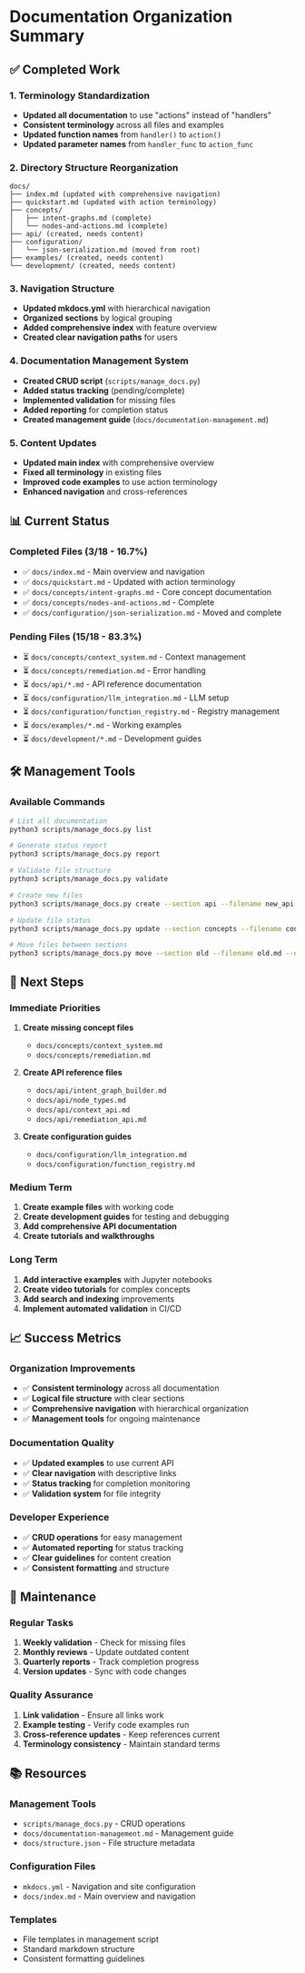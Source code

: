 # Documentation Organization Summary

## ✅ Completed Work

### 1. Terminology Standardization
- **Updated all documentation** to use "actions" instead of "handlers"
- **Consistent terminology** across all files and examples
- **Updated function names** from `handler()` to `action()`
- **Updated parameter names** from `handler_func` to `action_func`

### 2. Directory Structure Reorganization
```
docs/
├── index.md (updated with comprehensive navigation)
├── quickstart.md (updated with action terminology)
├── concepts/
│   ├── intent-graphs.md (complete)
│   └── nodes-and-actions.md (complete)
├── api/ (created, needs content)
├── configuration/
│   └── json-serialization.md (moved from root)
├── examples/ (created, needs content)
└── development/ (created, needs content)
```

### 3. Navigation Structure
- **Updated mkdocs.yml** with hierarchical navigation
- **Organized sections** by logical grouping
- **Added comprehensive index** with feature overview
- **Created clear navigation paths** for users

### 4. Documentation Management System
- **Created CRUD script** (`scripts/manage_docs.py`)
- **Added status tracking** (pending/complete)
- **Implemented validation** for missing files
- **Added reporting** for completion status
- **Created management guide** (`docs/documentation-management.md`)

### 5. Content Updates
- **Updated main index** with comprehensive overview
- **Fixed all terminology** in existing files
- **Improved code examples** to use action terminology
- **Enhanced navigation** and cross-references

## 📊 Current Status

### Completed Files (3/18 - 16.7%)
- ✅ `docs/index.md` - Main overview and navigation
- ✅ `docs/quickstart.md` - Updated with action terminology
- ✅ `docs/concepts/intent-graphs.md` - Core concept documentation
- ✅ `docs/concepts/nodes-and-actions.md` - Complete
- ✅ `docs/configuration/json-serialization.md` - Moved and complete

### Pending Files (15/18 - 83.3%)
- ⏳ `docs/concepts/context_system.md` - Context management
- ⏳ `docs/concepts/remediation.md` - Error handling
- ⏳ `docs/api/*.md` - API reference documentation
- ⏳ `docs/configuration/llm_integration.md` - LLM setup
- ⏳ `docs/configuration/function_registry.md` - Registry management
- ⏳ `docs/examples/*.md` - Working examples
- ⏳ `docs/development/*.md` - Development guides

## 🛠️ Management Tools

### Available Commands
```bash
# List all documentation
python3 scripts/manage_docs.py list

# Generate status report
python3 scripts/manage_docs.py report

# Validate file structure
python3 scripts/manage_docs.py validate

# Create new files
python3 scripts/manage_docs.py create --section api --filename new_api.md --title "New API" --description "Description"

# Update file status
python3 scripts/manage_docs.py update --section concepts --filename context_system.md --status complete

# Move files between sections
python3 scripts/manage_docs.py move --section old --filename old.md --new-section new --new-filename new.md
```

## 🎯 Next Steps

### Immediate Priorities
1. **Create missing concept files**
   - `docs/concepts/context_system.md`
   - `docs/concepts/remediation.md`

2. **Create API reference files**
   - `docs/api/intent_graph_builder.md`
   - `docs/api/node_types.md`
   - `docs/api/context_api.md`
   - `docs/api/remediation_api.md`

3. **Create configuration guides**
   - `docs/configuration/llm_integration.md`
   - `docs/configuration/function_registry.md`

### Medium Term
1. **Create example files** with working code
2. **Create development guides** for testing and debugging
3. **Add comprehensive API documentation**
4. **Create tutorials and walkthroughs**

### Long Term
1. **Add interactive examples** with Jupyter notebooks
2. **Create video tutorials** for complex concepts
3. **Add search and indexing** improvements
4. **Implement automated validation** in CI/CD

## 📈 Success Metrics

### Organization Improvements
- ✅ **Consistent terminology** across all documentation
- ✅ **Logical file structure** with clear sections
- ✅ **Comprehensive navigation** with hierarchical organization
- ✅ **Management tools** for ongoing maintenance

### Documentation Quality
- ✅ **Updated examples** to use current API
- ✅ **Clear navigation** with descriptive links
- ✅ **Status tracking** for completion monitoring
- ✅ **Validation system** for file integrity

### Developer Experience
- ✅ **CRUD operations** for easy management
- ✅ **Automated reporting** for status tracking
- ✅ **Clear guidelines** for content creation
- ✅ **Consistent formatting** and structure

## 🔧 Maintenance

### Regular Tasks
1. **Weekly validation** - Check for missing files
2. **Monthly reviews** - Update outdated content
3. **Quarterly reports** - Track completion progress
4. **Version updates** - Sync with code changes

### Quality Assurance
1. **Link validation** - Ensure all links work
2. **Example testing** - Verify code examples run
3. **Cross-reference updates** - Keep references current
4. **Terminology consistency** - Maintain standard terms

## 📚 Resources

### Management Tools
- `scripts/manage_docs.py` - CRUD operations
- `docs/documentation-management.md` - Management guide
- `docs/structure.json` - File structure metadata

### Configuration Files
- `mkdocs.yml` - Navigation and site configuration
- `docs/index.md` - Main overview and navigation

### Templates
- File templates in management script
- Standard markdown structure
- Consistent formatting guidelines 